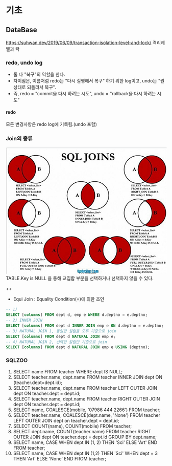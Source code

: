 # 기초
## DataBase
https://suhwan.dev/2019/06/09/transaction-isolation-level-and-lock/  격리레벨과 락

### redo, undo log
* 둘 다 "복구"의 역할을 한다.
* 차이점은, 이름처럼 redo는 "다시 실행해서 복구" 하기 위한 log이고, undo는 "원 상태로 되돌려서 복구".
* 즉, redo = "commit을 다시 하려는 시도", undo = "rollback을 다시 하려는 시도"

#### redo
모든 변경사항은 redo log에 기록됨.(undo 포함)

### Join의 종류

![](2021-09-08-14-05-17.png)
TABLE.Key is NULL 을 통해 교집합 부분을 선택하거나 선택하지 않을 수 있다.

++

* Equi Join : Equality Condition(=)에 의한 조인  
```sql
-- 1)
SELECT [columns] FROM dept d, emp e WHERE d.deptno = e.deptno;
-- 2) INNER JOIN
SELECT [columns] FROM dept d INNER JOIN emp e ON d.deptno = e.deptno;
-- 3) NATURAL JOIN 1, 동일한 컬럼을 모두 기준으로 join
SELECT [columns] FROM dept d NATURAL JOIN emp e;
-- 4) NATURAL JOIN 2, 선택한 칼럼만 기준으로 join
SELECT [columns] FROM dept d NATURAL JOIN emp e USING (deptno);
```

### SQLZOO
1. SELECT name FROM teacher WHERE dept IS NULL;
2. SELECT teacher.name, dept.name FROM teacher INNER JOIN dept ON (teacher.dept=dept.id);
3. SELECT teacher.name, dept.name FROM teacher LEFT OUTER JOIN dept ON teacher.dept = dept.id;
4. SELECT teacher.name, dept.name FROM teacher RIGHT OUTER JOIN dept ON teacher.dept = dept.id;
5. SELECT name, COALESCE(mobile, '07986 444 2266') FROM teacher;
6. SELECT teacher.name, COALESCE(dept.name, 'None') FROM teacher LEFT OUTER JOIN dept on teacher.dept = dept.id;
7. SELECT COUNT(name), COUNT(mobile) FROM teacher;
8. SELECT dept.name, COUNT(teacher.name) FROM teacher RIGHT OUTER JOIN dept ON teacher.dept = dept.id GROUP BY dept.name;
9. SELECT name, CASE WHEN dept IN (1, 2) THEN 'Sci' ELSE 'Art' END FROM teacher;
10. SELECT name, CASE WHEN dept IN (1,2) THEN 'Sci' WHEN dept = 3 THEN 'Art' ELSE 'None' END FROM teacher;



